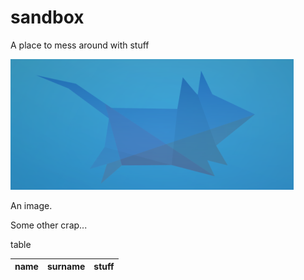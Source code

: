 sandbox
=======

A place to mess around with stuff


![Image ALT text](images/an-image.png "Image title")

An image.

Some other crap...


table

name|surname|stuff
--|--|--
